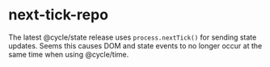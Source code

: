 # next-tick-repo

The latest @cycle/state release uses `process.nextTick()` for sending state updates. Seems this causes DOM and state events to no longer occur at the same time when using @cycle/time.
